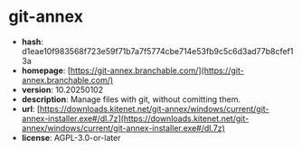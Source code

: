 # git-annex

- **hash**: d1eae10f983568f723e59f71b7a7f5774cbe714e53fb9c5c6d3ad77b8cfef13a
- **homepage**: [https://git-annex.branchable.com/](https://git-annex.branchable.com/)
- **version**: 10.20250102
- **description**: Manage files with git, without comitting them.
- **url**: [https://downloads.kitenet.net/git-annex/windows/current/git-annex-installer.exe#/dl.7z](https://downloads.kitenet.net/git-annex/windows/current/git-annex-installer.exe#/dl.7z)
- **license**: AGPL-3.0-or-later

